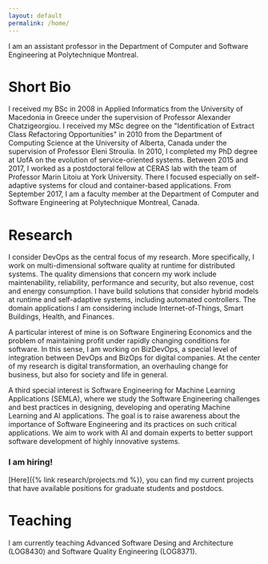 ```yaml
---
layout: default
permalink: /home/
---
```


I am an assistant professor in the Department of Computer and Software Engineering at Polytechnique Montreal.

# Short Bio

I received my BSc in 2008 in Applied Informatics from the University of Macedonia in Greece under the supervision of Professor Alexander Chatzigeorgiou. I received my MSc degree on the "Identification of Extract Class Refactoring Opportunities" in 2010 from the Department of Computing Science at the University of Alberta, Canada under the supervision of Professor Eleni Stroulia. In 2010, I completed my PhD degree at UofA on the evolution of service-oriented systems. Between 2015 and 2017, I worked as a postdoctoral fellow at CERAS lab with the team of Professor Marin Litoiu at York University. There I focused especially on self-adaptive systems for cloud and container-based applications. From September 2017, I am a faculty member at the Department of Computer and Software Engineering at Polytechnique Montreal, Canada.

# Research

I consider DevOps as the central focus of my research. More specifically, I work on multi-dimensional software quality at runtime for distributed systems. The quality dimensions that concern my work include maintenability, reliability, performance and security, but also revenue, cost and energy consumption. I have build solutions that consider hybrid models at runtime and self-adaptive systems, including automated controllers. The domain applications I am considering include Internet-of-Things, Smart Buildings, Health, and Finances. 

A particular interest of mine is on Software Enginering Economics and the problem of maintaining profit under rapidly changing conditions for software. In this sense, I am working on BizDevOps, a special level of integration between DevOps and BizOps for digital companies. At the center of my research is digital transformation, an overhauling change for business, but also for society and life in general.

A third special interest is Software Engineering for Machine Learning Applications (SEMLA), where we study the Software Engineering challenges and best practices in designing, developing and operating Machine Learning and AI applications. The goal is to raise awareness about the importance of Software Engineering and its practices on such critical applications. We aim to work with AI and domain experts to better support software development of highly innovative systems.

### I am hiring!

[Here]({% link research/projects.md %}), you can find my current projects that have available positions for graduate students and postdocs.

# Teaching

I am currently teaching Advanced Software Desing and Architecture (LOG8430) and Software Quality Engineering (LOG8371).
